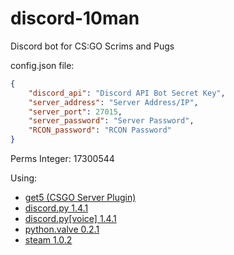 # discord-10man
Discord bot for CS:GO Scrims and Pugs

config.json file:
```json
{
    "discord_api": "Discord API Bot Secret Key",
    "server_address": "Server Address/IP",
    "server_port": 27015,
    "server_password": "Server Password",
    "RCON_password": "RCON Password"
}
```

Perms Integer: 17300544

Using:
- [get5 (CSGO Server Plugin)](https://github.com/splewis/get5)
- [discord.py 1.4.1](https://pypi.org/project/discord.py/)
- [discord.py[voice] 1.4.1](https://pypi.org/project/discord.py/)
- [python.valve 0.2.1](https://pypi.org/project/python-valve/)
- [steam 1.0.2](https://steam.readthedocs.io/en/stable/intro.html#)